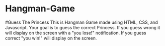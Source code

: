 # Hangman-Game
#Guess The Princess
This is Hangman Game made using HTML, CSS, and Javascript. Your goal is to guess the correct Princess. If you guess wrong it will display on the screen with a "you lose!" notification. If you guess correct "you win!" will display on the screen.
